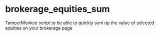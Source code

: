 # brokerage_equities_sum
TamperMonkey script to be able to quickly sum up the value of selected equities on your brokerage page
